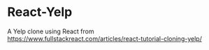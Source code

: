 # React-Yelp
A Yelp clone using React from https://www.fullstackreact.com/articles/react-tutorial-cloning-yelp/
